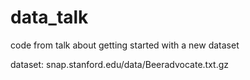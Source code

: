 data_talk
=========

code from talk about getting started with a new dataset

dataset: snap.stanford.edu/data/Beeradvocate.txt.gz
